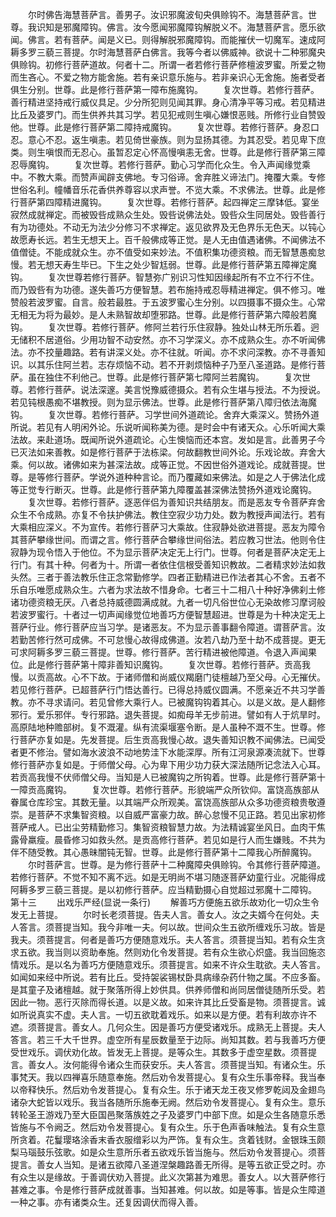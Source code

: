 <!-- { "loadSidebar": true } -->
　　尔时佛告海慧菩萨言。善男子。汝识邪魔波旬央俱赊钩不。海慧菩萨言。世尊。我识知是邪魔障钩。佛言。汝今愿闻邪魔障钩解脱义不。海慧菩萨言。愿乐欲闻。佛言。若有菩萨。闻是义已。则得解脱邪魔障钩。而能摧伏一切魔军。速成阿耨多罗三藐三菩提。尔时海慧菩萨白佛言。我等今者以佛威神。欲说十二种邪魔央俱赊钩。初修行菩萨道故。何者十二。所谓一者若修行菩萨修檀波罗蜜。所爱之物而生吝心。不爱之物方能舍施。若有亲识意乐施与。若非亲识心无舍施。施者受者俱生分别。世尊。此是修行菩萨第一障布施魔钩。
　　复次世尊。若修行菩萨。善行精进坚持戒行威仪具足。少分所犯则见闻其罪。身心清净平等习戒。若见精进比丘及婆罗门。而生供养共其习学。若见犯戒则生嗔心嫌恨恶贱。所修行业自赞毁他。世尊。此是修行菩萨第二障持戒魔钩。
　　复次世尊。若修行菩萨。身忍口忍。意心不忍。返生嗔恚。若见倚世豪族。则为显扬其德。为其忍受。若见卑下庶类。则生嗔恨而无忍心。虽暂忍定心怀高慢嗔恚无舍。世尊。此是修行菩萨第三障忍辱魔钩。
　　复次世尊。若修行菩萨。勤心习学而化众生。令入声闻缘觉乘中。不教大乘。而赞声闻辟支佛地。专习俗谛。舍弃胜义谛法门。掩覆大乘。专修世俗名利。幢幡音乐花香供养尊容以求声誉。不览大乘。不求佛法。世尊。此是修行菩萨第四障精进魔钩。
　　复次世尊。若修行菩萨。起四禅定三摩钵低。宴坐寂然成就禅定。而被毁呰成熟众生处。毁呰说佛法处。毁呰众生同居处。毁呰善行有为功德处。不动无为法少分修习不求禅定。返见欲界及无色界乐无色天。以钝心故愿寿长远。若生无想天上。百千般佛成等正觉。是人无由值遇诸佛。不闻佛法不值僧徒。不能成就众生。亦不值受如来妙法。不值积集功德资粮。而无智慧愚痴怠慢。若无想天寿生毕已。下生之处少智尪弱。世尊。此是修行菩萨第五障禅定魔钩。
　　复次世尊若修行菩萨。智慧弥广别识习性知因缘起所有不立不行不住。而乃毁呰有为功德。遂失善巧方便智慧。若布施持戒忍辱精进禅定。俱不修习。唯赞般若波罗蜜。自言。般若最胜。于五波罗蜜心生分别。以四摄事不摄众生。心常无相无为将为最妙。是人未熟智故却堕邪路。世尊。此是修行菩萨第六障般若魔钩。
　　复次世尊。若修行菩萨。修阿兰若行乐住寂静。独处山林无所乐着。迥无储积不居道俗。少用功智不动安然。亦不习学深义。亦不成熟众生。亦不听闻佛法。亦不挍量趣路。若有讲深义处。亦不往就。听闻。亦不求问深教。亦不寻善知识。以其乐住阿兰若。志存烦恼不动。若不开剥烦恼种子乃至八圣道路。是修行菩萨。虽在独住不利他己。世尊。此是修行菩萨第七障阿兰若魔钩。
　　复次世尊。若修行菩萨。说法深邃。美言悦豫威德摄众。若有众生堪与授法。不为授说。若见钝根愚痴不堪教授。则为显示佛法。世尊。此是修行菩萨第八障归依法海魔钩。
　　复次世尊。若修行菩萨。习学世间外道疏论。舍弃大乘深义。赞扬外道所说。若见有人明闲外论。乐说听闻称美为德。是时会中有诸天众。心乐听闻大乘法故。来赴道场。既闻所说外道疏论。心生懊恼而还本宫。发如是言。此善男子今已灭法如来善教。如是修行菩萨于法栋梁。何故翻教世间外论。乐戏论故。弃舍大乘。何以故。诸佛如来为甚深法故。成等正觉。不因世俗外道戏论。成就菩提。世尊。是等修行菩萨。学说外道种种言论。而乃覆藏如来佛法。如是之人于佛法化成等正觉专行断灭。世尊。此是修行菩萨第九障覆盖甚深佛法赞扬外道戏论魔钩。
　　复次世尊。若修行菩萨。逐恶伴侣为善知识共结朋友。而是恶友专令菩萨弃舍众生不令成熟。亦复不令扶护佛法。教住空寂少功力处。数为教授声闻法行。若有大乘相应深义。不为宣传。若修行菩萨习大乘故。住寂静处欲进菩提。恶友为障令其菩萨攀缘世间。而谓之言。修行菩萨合攀缘世间俗法。若应教习世法。他则令住寂静为现令悟入于他位。不为显示菩萨决定无上行门。世尊。何者是菩萨决定无上行门。有其十种。何者为十。所谓一者依住信根受善知识教故。二者精求妙法如救头然。三者于善法教乐住正念常勤修学。四者正勤精进已作法者其心不舍。五者不乐自乐唯愿成熟众生。六者为求法故不惜身命。七者三十二相八十种好净佛刹土修诸功德资粮无厌。八者总持威德圆满成就。九者一切凡俗世位心无染故修习摩诃般若波罗蜜行。十者过一切声闻缘觉位地善巧方便智慧超进。世尊是为十种决定无上菩萨行业。修行菩萨应当习学。是诸恶友。不为显示善事翻令障道。谓菩萨言。汝若勤苦修行然可成佛。不可怠慢心故得成佛道。汝若八劫乃至十劫不成菩提。更无可求阿耨多罗三藐三菩提。世尊。修行菩萨。苦行精进被他障道。令退入声闻果位。此是修行菩萨第十障非善知识魔钩。
　　复次世尊。若修行菩萨。贡高我慢。以贡高故。心不下故。于诸师僧和尚威仪羯磨门徒檀越乃至父母。心无摧伏。若见修行菩萨。已超菩萨行门悟达善行。已得总持威仪圆满。不愿亲近不共习学善教。亦不寻求请问。若见曾修大乘行人。已被魔钩钩着其心。以是义故。是人翻修邪行。爱乐邪伴。专行邪路。退失菩提。如痴母羊无步前进。譬如有人于炕旱时。高原陆地种赡部树。复不溉灌。纵有流渠堰塞令断。是人虽种不溉不生。世尊。修行菩萨亦复如是。先发菩提。后生贡高我慢心故。退失善知识教不闻佛法。已闻受者更不修治。譬如海水波浪不动地势洼下水能深厚。所有江河泉源凑流就下。世尊修行菩萨亦复如是。于师僧父母。心为卑下用少功力获大深法随所记念法入心耳。若贡高我慢不伏师僧父母。当知是人已被魔钩之所钩着。世尊。此是修行菩萨第十一障贡高魔钩。
　　复次世尊。若修行菩萨。形貌端严众所钦仰。富饶高族部从眷属仓库珍宝。其数无量。以其端严众所观美。富饶高族部从众多功德资粮贵敬遵崇。是菩萨不求集智资粮。以自威严富豪力故。醉心怠慢不见正路。若见出家初修菩萨戒人。已出尘劳精勤修习。集智资粮智慧力故。为法精诚宴坐风日。血肉干焦露骨羸瘦。晨昏修习如救头然。是贡高修行菩萨。若见如是行人而生嫌贱。不共为伴不随受教。其心愚昧闇钝无智。世尊。此是修行菩萨第十二障我心所醉魔钩。
　　尔时菩萨言。世尊。是为修行菩萨十二种魔障央俱赊钩。令其修行菩萨障道。若修行菩萨。不觉不知不离不远。如是无明尚不堪习随逐菩萨幼童行业。况能得成阿耨多罗三藐三菩提。是以初修行菩萨。应当精勤摄心自觉超过邪魔十二障钩。
第十三
　　出戏乐严经(显说一条行)
　　解善巧方便施五欲乐故劝化一切众生令发无上菩提。
　　尔时长老须菩提。告夫人言。善女人。汝之夫婿今在何处。夫人答言。须菩提当知。我今非唯一夫。何以故。世间众生五欲所缠戏乐习故。皆是我夫。须菩提言。何者是善巧方便随意戏乐。夫人答言。须菩提当知。若有众生贪求五欲。我当则以资助奉施。然则劝化令发菩提。若有众生欲心炽盛。我当回施恣情戏乐。是以名为善巧方便随意戏乐。须菩提言。如来不许众生耽欲。夫人答言。如闻如来经中所说。若有比丘。受持袈裟锡杖卧具病缘杂药什物之属。不应多畜。是其童子及诸檀越。就于聚落所得上妙供具。供养师僧和尚同居僧徒随所乐受。若因此一物。恶行灭除而得长道。以是义故。如来许其比丘受畜是物。须菩提言。诚如所说真实不虚。夫人言。一切五欲耽着戏乐。如来以是方便。若有利故亦许不遮。须菩提言。善女人。几何众生。因是善巧方便受诸戏乐。成熟无上菩提。夫人答言。若三千大千世界。虚空所有星辰数量至于边际。尚知其数。若与我善巧方便受世戏乐。调伏劝化故。皆发无上菩提。是等众生。其数多于虚空星数。须菩提言。善女人。汝何能得令诸众生而获安乐。夫人答言。须菩提当知。有诸众生。乐事梵天。我以四禅喜乐随意奉施。然后劝令发菩提心。复有众生乐事帝释。我当奉以帝释快乐。然后劝令发菩提心。复有众生。乐于诸天龙王夜叉修罗乾闼及金翅鸟诸杂大蛇皆以戏乐。我当各随所乐施奉无阙。然后劝令发菩提心。复有众生。意乐转轮圣王游戏乃至大臣国邑聚落族姓之子及婆罗门中部下庶。如是众生各随意乐悉皆施与不令阙乏。然后劝令发菩提心。复有众生。乐于色声香味触法。复有众生意所贪着。花鬘璎珞涂香末香衣服缯彩以为严饰。复有众生。贪着钱财。金银珠玉颇梨马瑙鼓乐弦歌。如是众生意所乐者五欲戏乐皆当施与。然后劝令发菩提心。须菩提言。善女人当知。是诸五欲障八圣道涅槃趣路善无所得。是等五欲正受之时。亦有众生以是缘故。于善调伏劝入菩提。此义次第甚为难思。善女人。以大菩萨修行甚难之事。令是修行菩萨成就善事。当知甚难。何以故。如是等事。皆是众生障道一种之事。亦有诸类众生。还复因调伏而得入善。
